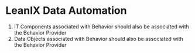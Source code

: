 # LeanIX Data Automation
1.	IT Components associated with Behavior should also be associated with the Behavior Provider
2.	Data Objects associated with Behavior should also be associated with the Behavior Provider

